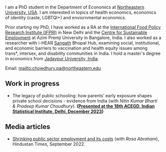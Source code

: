 I am a PhD student in the Department of Economics at [Northeastern University, USA](https://cssh.northeastern.edu/economics/). I am interested in topics of health economics, economics of identity (caste, LGBTQI+) and enviornmental economics. 

Prior starting my PhD, I have worked as a RA at the [International Food Policy Research Institute (IFPRI)](https://www.ifpri.org/) in New Delhi and the [Centre for Sustainable Employment](https://azimpremjiuniversity.edu.in/cse) at Azim Premji University in Bangalore, India. I also worked as a researcher with i-HEAR [Sangath](https://sangath.in/) Bhopal Hub, examining social, institutional, and economic barriers to vaccination and health equity issues among trans*, intersex, and disability communities in India. I hold a master's degree in economics from [Jadavpur University, India](https://jadavpuruniversity.in/).


Email: <mailto:chowdhury.pa@northeastern.edu>


## Work in progress
- The legacy of public schooling: how parents’ early exposure shapes private school decisions - evidence from India (with _Nitin Kumar Bharti & Pradeep Kumar Choudhury_). __([Presented at the 18th ACEGD, Indian Statistical Institute, Delhi, December 2023](https://www.isid.ac.in/~acegd/acegd2023/index.html))__

## Media articles 
- [Shrinking public sector employment and its costs](https://www.hindustantimes.com/india-news/shrinking-public-sector-employment-and-its-costs-101661966849523.html) (with _Rosa Abraham_), Hindustan Times, September 2022.

